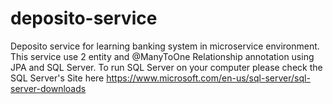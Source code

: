 # deposito-service
Deposito service for learning banking system in microservice environment. This service use 2 entity and @ManyToOne Relationship annotation using JPA and SQL Server. To run SQL Server on your computer please check the SQL Server's Site here https://www.microsoft.com/en-us/sql-server/sql-server-downloads
